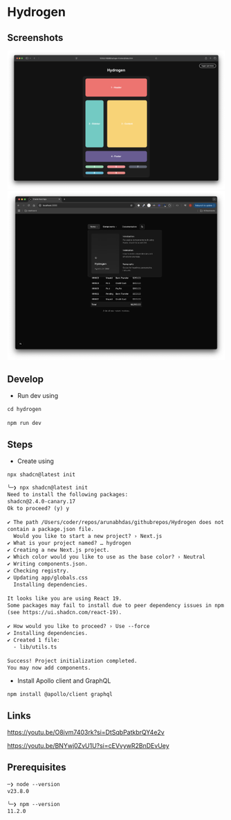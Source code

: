 # Hydrogen

## Screenshots

<img src="https://raw.githubusercontent.com/arunabhdas/Hydrogen/refs/heads/main/screenshots/hydrogen_frontend_starter_kit_1.png" width="640"/>

<img src="https://github.com/arunabhdas/Hydrogen/blob/main/screenshots/hydrogen_agentic_crm_1.png?raw=true" width="720" />


## Develop

* Run dev using

```
cd hydrogen

npm run dev
```


## Steps

* Create using

```
npx shadcn@latest init
```

```
╰─❯ npx shadcn@latest init       
Need to install the following packages:
shadcn@2.4.0-canary.17
Ok to proceed? (y) y

✔ The path /Users/coder/repos/arunabhdas/githubrepos/Hydrogen does not contain a package.json file.
  Would you like to start a new project? › Next.js
✔ What is your project named? … hydrogen
✔ Creating a new Next.js project.
✔ Which color would you like to use as the base color? › Neutral
✔ Writing components.json.
✔ Checking registry.
✔ Updating app/globals.css
  Installing dependencies.

It looks like you are using React 19. 
Some packages may fail to install due to peer dependency issues in npm (see https://ui.shadcn.com/react-19).

✔ How would you like to proceed? › Use --force
✔ Installing dependencies.
✔ Created 1 file:
  - lib/utils.ts

Success! Project initialization completed.
You may now add components.
```

* Install Apollo client and GraphQL 

```
npm install @apollo/client graphql
```

## Links

https://youtu.be/O8ivm7403rk?si=DtSqbPatkbrQY4e2v

https://youtu.be/BNYwj0ZvU1U?si=cEVvywR2BnDEvUey



## Prerequisites

```
─❯ node --version          
v23.8.0
```


```
╰─❯ npm --version 
11.2.0
```
